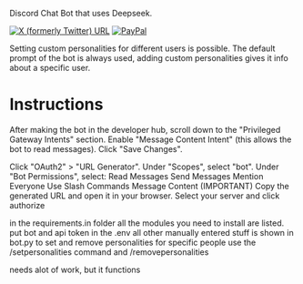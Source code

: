Discord Chat Bot that uses Deepseek.

[![X (formerly Twitter) URL](https://img.shields.io/twitter/url?url=https%3A%2F%2Fx.com%2Fyesttd)](https://x.com/yesttd)
[![PayPal](https://img.shields.io/badge/PayPal-003087?logo=paypal&logoColor=fff)](https://paypal.me/waseemkurabi)



Setting custom personalities for different users is possible.
The default prompt of the bot is always used, adding custom personalities gives it info about a specific user.


# **Instructions**


After making the bot in the developer hub, scroll down to the "Privileged Gateway Intents" section.
Enable "Message Content Intent" (this allows the bot to read messages).
Click "Save Changes".


Click "OAuth2" > "URL Generator".
Under "Scopes", select "bot".
Under "Bot Permissions", select:
Read Messages
Send Messages
Mention Everyone
Use Slash Commands
Message Content (IMPORTANT)
Copy the generated URL and open it in your browser.
Select your server and click authorize

in the requirements.in folder all the modules you need to install are listed.
put bot and api token in the .env
all other manually entered stuff is shown in bot.py
to set and remove personalities for specific people use the /setpersonalities command and /removepersonalities

needs alot of work, but it functions
